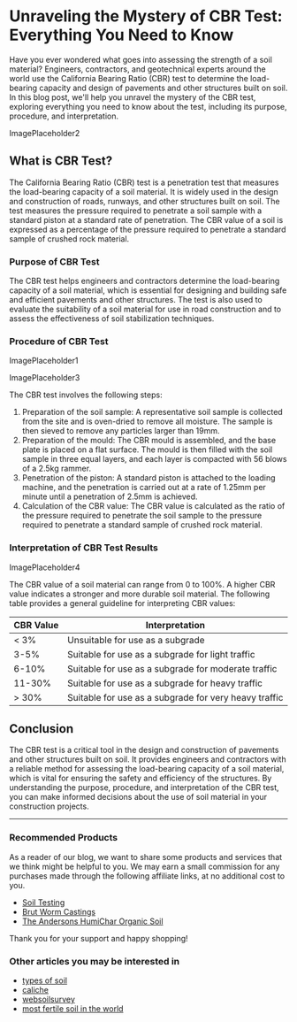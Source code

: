# Unraveling the Mystery of CBR Test: Everything You Need to Know

Have you ever wondered what goes into assessing the strength of a soil material? Engineers, contractors, and geotechnical experts around the world use the California Bearing Ratio (CBR) test to determine the load-bearing capacity and design of pavements and other structures built on soil. In this blog post, we'll help you unravel the mystery of the CBR test, exploring everything you need to know about the test, including its purpose, procedure, and interpretation.

ImagePlaceholder2

## What is CBR Test?

The California Bearing Ratio (CBR) test is a penetration test that measures the load-bearing capacity of a soil material. It is widely used in the design and construction of roads, runways, and other structures built on soil. The test measures the pressure required to penetrate a soil sample with a standard piston at a standard rate of penetration. The CBR value of a soil is expressed as a percentage of the pressure required to penetrate a standard sample of crushed rock material.

### Purpose of CBR Test

The CBR test helps engineers and contractors determine the load-bearing capacity of a soil material, which is essential for designing and building safe and efficient pavements and other structures. The test is also used to evaluate the suitability of a soil material for use in road construction and to assess the effectiveness of soil stabilization techniques.

### Procedure of CBR Test

ImagePlaceholder1

ImagePlaceholder3

The CBR test involves the following steps:

1. Preparation of the soil sample: A representative soil sample is collected from the site and is oven-dried to remove all moisture. The sample is then sieved to remove any particles larger than 19mm.
2. Preparation of the mould: The CBR mould is assembled, and the base plate is placed on a flat surface. The mould is then filled with the soil sample in three equal layers, and each layer is compacted with 56 blows of a 2.5kg rammer.
3. Penetration of the piston: A standard piston is attached to the loading machine, and the penetration is carried out at a rate of 1.25mm per minute until a penetration of 2.5mm is achieved.
4. Calculation of the CBR value: The CBR value is calculated as the ratio of the pressure required to penetrate the soil sample to the pressure required to penetrate a standard sample of crushed rock material.

### Interpretation of CBR Test Results

ImagePlaceholder4

The CBR value of a soil material can range from 0 to 100%. A higher CBR value indicates a stronger and more durable soil material. The following table provides a general guideline for interpreting CBR values:

| CBR Value | Interpretation |
| --- | --- |
| < 3% | Unsuitable for use as a subgrade |
| 3-5% | Suitable for use as a subgrade for light traffic |
| 6-10% | Suitable for use as a subgrade for moderate traffic |
| 11-30% | Suitable for use as a subgrade for heavy traffic |
| > 30% | Suitable for use as a subgrade for very heavy traffic |

## Conclusion

The CBR test is a critical tool in the design and construction of pavements and other structures built on soil. It provides engineers and contractors with a reliable method for assessing the load-bearing capacity of a soil material, which is vital for ensuring the safety and efficiency of the structures. By understanding the purpose, procedure, and interpretation of the CBR test, you can make informed decisions about the use of soil material in your construction projects.

---

### Recommended Products

As a reader of our blog, we want to share some products and services that we think might be helpful to you. We may earn a small commission for any purchases made through the following affiliate links, at no additional cost to you.

- [Soil Testing](https://salemsoilsolutions.com)
- [Brut Worm Castings ](https://amzn.to/3LlWs7X)
- [The Andersons HumiChar Organic Soil](https://amzn.to/41XWJoU)

Thank you for your support and happy shopping!
### Other articles you may be interested in

- [types of soil](types-of-soil)
- [caliche](caliche)
- [websoilsurvey](websoilsurvey)
- [most fertile soil in the world](most-fertile-soil-in-the-world)
